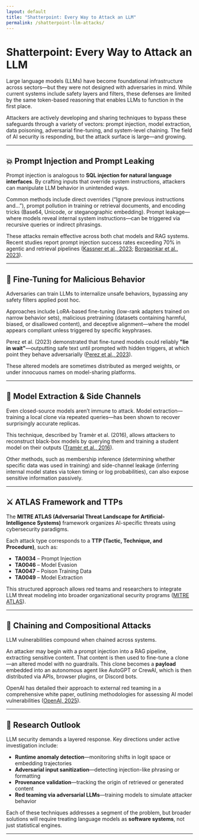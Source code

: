 ```yaml
---
layout: default  
title: "Shatterpoint: Every Way to Attack an LLM"  
permalink: /shatterpoint-llm-attacks/
---
```


# Shatterpoint: Every Way to Attack an LLM

Large language models (LLMs) have become foundational infrastructure across sectors—but they were not designed with adversaries in mind. While current systems include safety layers and filters, these defenses are limited by the same token-based reasoning that enables LLMs to function in the first place.

Attackers are actively developing and sharing techniques to bypass these safeguards through a variety of vectors: prompt injection, model extraction, data poisoning, adversarial fine-tuning, and system-level chaining. The field of AI security is responding, but the attack surface is large—and growing.

---

## 💥 Prompt Injection and Prompt Leaking

Prompt injection is analogous to **SQL injection for natural language interfaces**. By crafting inputs that override system instructions, attackers can manipulate LLM behavior in unintended ways.

Common methods include direct overrides (“Ignore previous instructions and...”), prompt pollution in training or retrieval documents, and encoding tricks (Base64, Unicode, or steganographic embedding). Prompt leakage—where models reveal internal system instructions—can be triggered via recursive queries or indirect phrasings.

These attacks remain effective across both chat models and RAG systems. Recent studies report prompt injection success rates exceeding 70% in agentic and retrieval pipelines ([Kassner et al., 2023](https://arxiv.org/abs/2302.12173); [Borgaonkar et al., 2023](https://arxiv.org/abs/2307.15043)).

---

## 🧬 Fine-Tuning for Malicious Behavior

Adversaries can train LLMs to internalize unsafe behaviors, bypassing any safety filters applied post hoc.

Approaches include LoRA-based fine-tuning (low-rank adapters trained on narrow behavior sets), malicious pretraining (datasets containing harmful, biased, or disallowed content), and deceptive alignment—where the model appears compliant unless triggered by specific keyphrases.

Perez et al. (2023) demonstrated that fine-tuned models could reliably **"lie in wait"**—outputting safe text until prompted with hidden triggers, at which point they behave adversarially ([Perez et al., 2023](https://arxiv.org/abs/2305.14710)).

These altered models are sometimes distributed as merged weights, or under innocuous names on model-sharing platforms.

---

## 🧠 Model Extraction & Side Channels

Even closed-source models aren’t immune to attack. Model extraction—training a local clone via repeated queries—has been shown to recover surprisingly accurate replicas.

This technique, described by Tramèr et al. (2016), allows attackers to reconstruct black-box models by querying them and training a student model on their outputs ([Tramèr et al., 2016](https://arxiv.org/abs/1609.02943)). 

Other methods, such as membership inference (determining whether specific data was used in training) and side-channel leakage (inferring internal model states via token timing or log probabilities), can also expose sensitive information passively.

---

## ⚔️ ATLAS Framework and TTPs

The **MITRE ATLAS (Adversarial Threat Landscape for Artificial-Intelligence Systems)** framework organizes AI-specific threats using cybersecurity paradigms.

Each attack type corresponds to a **TTP (Tactic, Technique, and Procedure)**, such as:

- **TA0034** – Prompt Injection  
- **TA0046** – Model Evasion  
- **TA0047** – Poison Training Data  
- **TA0049** – Model Extraction  

This structured approach allows red teams and researchers to integrate LLM threat modeling into broader organizational security programs ([MITRE ATLAS](https://atlas.mitre.org)).

---

## 🔁 Chaining and Compositional Attacks

LLM vulnerabilities compound when chained across systems.

An attacker may begin with a prompt injection into a RAG pipeline, extracting sensitive content. That content is then used to fine-tune a clone—an altered model with no guardrails. This clone becomes a **payload** embedded into an autonomous agent like AutoGPT or CrewAI, which is then distributed via APIs, browser plugins, or Discord bots.

OpenAI has detailed their approach to external red teaming in a comprehensive white paper, outlining methodologies for assessing AI model vulnerabilities ([OpenAI, 2025](https://arxiv.org/abs/2503.16431)).

---

## 🧨 Research Outlook

LLM security demands a layered response. Key directions under active investigation include:

- **Runtime anomaly detection**—monitoring shifts in logit space or embedding trajectories  
- **Adversarial input sanitization**—detecting injection-like phrasing or formatting  
- **Provenance validation**—tracking the origin of retrieved or generated content  
- **Red teaming via adversarial LLMs**—training models to simulate attacker behavior

Each of these techniques addresses a segment of the problem, but broader solutions will require treating language models as **software systems**, not just statistical engines.

---
